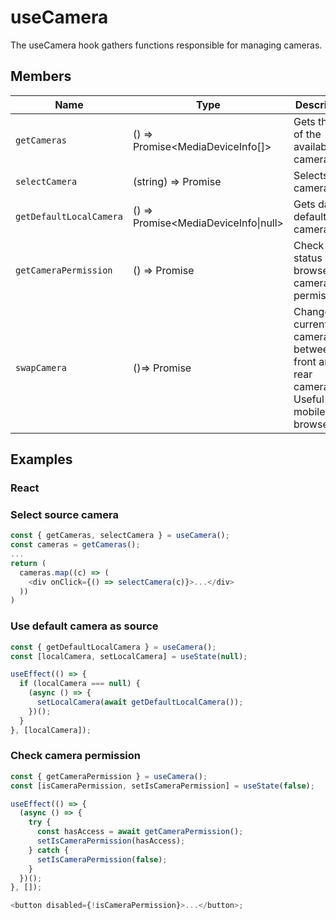 # useCamera

The useCamera hook gathers functions responsible for managing cameras.

## Members

| Name                    | Type                             | Description                                 |
|-------------------------|----------------------------------| ------------------------------------------- |
| `getCameras`            | () => Promise<MediaDeviceInfo[]> | Gets the list of the available cameras.     |
| `selectCamera`          | (string) => Promise<string>      | Selects a camera.                           |
| `getDefaultLocalCamera` | () => Promise<MediaDeviceInfo\|null> | Gets data of default camera.                |
| `getCameraPermission`   | () => Promise<boolean>           | Check status of browser camera permissions. |
| `swapCamera`            | ()=> Promise<void>               |Change current camera between front and rear cameras. Useful on mobile browsers. |
## Examples

### React

### Select source camera

```javascript
const { getCameras, selectCamera } = useCamera();
const cameras = getCameras();
...
return (
  cameras.map((c) => (
    <div onClick={() => selectCamera(c)}>...</div>
  ))
)
```

### Use default camera as source

```javascript
const { getDefaultLocalCamera } = useCamera();
const [localCamera, setLocalCamera] = useState(null);

useEffect(() => {
  if (localCamera === null) {
    (async () => {
      setLocalCamera(await getDefaultLocalCamera());
    })();
  }
}, [localCamera]);
```

### Check camera permission

```javascript
const { getCameraPermission } = useCamera();
const [isCameraPermission, setIsCameraPermission] = useState(false);

useEffect(() => {
  (async () => {
    try {
      const hasAccess = await getCameraPermission();
      setIsCameraPermission(hasAccess);
    } catch {
      setIsCameraPermission(false);
    }
  })();
}, []);

<button disabled={!isCameraPermission}>...</button>;
```
